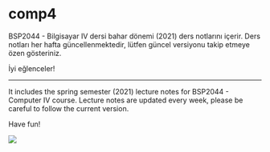 # comp4

BSP2044 - Bilgisayar IV dersi bahar dönemi (2021) ders notlarını içerir. Ders notları her hafta güncellenmektedir, lütfen güncel versiyonu takip etmeye özen gösteriniz.

İyi eğlenceler!

-----------

It includes the spring semester (2021) lecture notes for BSP2044 - Computer IV course. Lecture notes are updated every week, please be careful to follow the current version.

Have fun!


![](https://media.giphy.com/media/cInyJSYeuHw1Sduv8X/giphy.gif)
